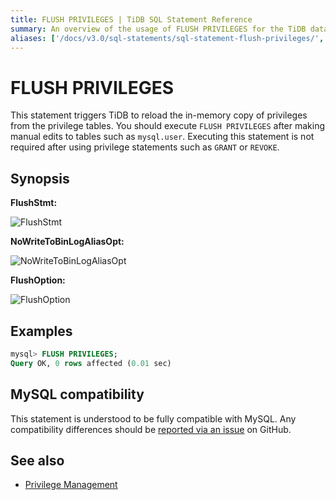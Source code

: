 ```yaml
---
title: FLUSH PRIVILEGES | TiDB SQL Statement Reference
summary: An overview of the usage of FLUSH PRIVILEGES for the TiDB database.
aliases: ['/docs/v3.0/sql-statements/sql-statement-flush-privileges/','/docs/v3.0/reference/sql/statements/flush-privileges/']
---
```


# FLUSH PRIVILEGES

This statement triggers TiDB to reload the in-memory copy of privileges from the privilege tables. You should execute `FLUSH PRIVILEGES` after making manual edits to tables such as `mysql.user`. Executing this statement is not required after using privilege statements such as `GRANT` or `REVOKE`.

## Synopsis

**FlushStmt:**

![FlushStmt](https://download.pingcap.com/images/docs/sqlgram/FlushStmt.png)

**NoWriteToBinLogAliasOpt:**

![NoWriteToBinLogAliasOpt](https://download.pingcap.com/images/docs/sqlgram/NoWriteToBinLogAliasOpt.png)

**FlushOption:**

![FlushOption](https://download.pingcap.com/images/docs/sqlgram/FlushOption.png)

## Examples

```sql
mysql> FLUSH PRIVILEGES;
Query OK, 0 rows affected (0.01 sec)
```

## MySQL compatibility

This statement is understood to be fully compatible with MySQL. Any compatibility differences should be [reported via an issue](https://github.com/pingcap/tidb/issues/new/choose) on GitHub.

## See also

* [Privilege Management](/privilege-management.md)
